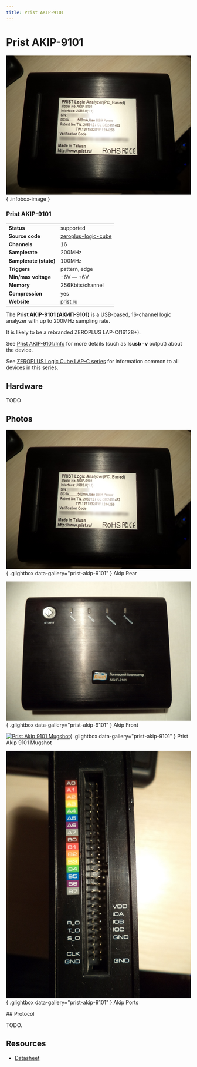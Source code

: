 ```yaml
---
title: Prist AKIP-9101
---
```


# Prist AKIP-9101

<div class="infobox" markdown>

![Prist AKIP-9101](./img/Akip-rear.JPG){ .infobox-image }

### Prist AKIP-9101

| | |
|---|---|
| **Status** | supported |
| **Source code** | [zeroplus-logic-cube](https://github.com/OpenTraceLab/OpenTraceCapture/tree/main/src/hardware/zeroplus-logic-cube) |
| **Channels** | 16 |
| **Samplerate** | 200MHz |
| **Samplerate (state)** | 100MHz |
| **Triggers** | pattern, edge |
| **Min/max voltage** | -6V — +6V |
| **Memory** | 256Kbits/channel |
| **Compression** | yes |
| **Website** | [prist.ru](http://www.prist.ru/produce.php/card/meas.htm?id=411489254#t=main) |

</div>

The **Prist AKIP-9101 (АКИП-9101)** is a USB-based, 16-channel logic analyzer with up to 200MHz sampling rate.

It is likely to be a rebranded ZEROPLUS LAP-C(16128+).

See [Prist AKIP-9101/Info](https://sigrok.org/wiki/Prist_AKIP-9101/Info) for more details (such as **lsusb -v** output) about the device.

See [ZEROPLUS Logic Cube LAP-C series](https://sigrok.org/wiki/ZEROPLUS_Logic_Cube_LAP-C_series) for information common to all devices in this series.

## Hardware

TODO

## Photos

<div class="photo-grid" markdown>

[![Akip Rear](./img/Akip-rear.JPG)](./img/Akip-rear.JPG "Akip Rear"){ .glightbox data-gallery="prist-akip-9101" }
<span class="caption">Akip Rear</span>

[![Akip Front](./img/Akip-front.JPG)](./img/Akip-front.JPG "Akip Front"){ .glightbox data-gallery="prist-akip-9101" }
<span class="caption">Akip Front</span>

[![Prist Akip 9101 Mugshot](./img/Prist_akip_9101_mugshot.jpg)](./img/Prist_akip_9101_mugshot.png "Prist Akip 9101 Mugshot"){ .glightbox data-gallery="prist-akip-9101" }
<span class="caption">Prist Akip 9101 Mugshot</span>

[![Akip Ports](./img/Akip-ports.JPG)](./img/Akip-ports.JPG "Akip Ports"){ .glightbox data-gallery="prist-akip-9101" }
<span class="caption">Akip Ports</span>

</div>
## Protocol

TODO.

## Resources
- [Datasheet](http://www.prist.ru/produces/pdf/akip-910x.pdf)

